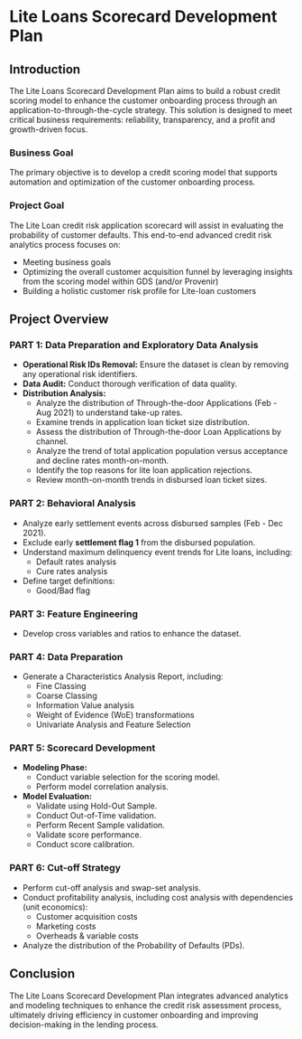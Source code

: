 # Lite Loans Scorecard Development Plan

## Introduction
The Lite Loans Scorecard Development Plan aims to build a robust credit scoring model to enhance the customer onboarding process through an application-to-through-the-cycle strategy. This solution is designed to meet critical business requirements: reliability, transparency, and a profit and growth-driven focus.

### Business Goal
The primary objective is to develop a credit scoring model that supports automation and optimization of the customer onboarding process.

### Project Goal
The Lite Loan credit risk application scorecard will assist in evaluating the probability of customer defaults. This end-to-end advanced credit risk analytics process focuses on:
- Meeting business goals
- Optimizing the overall customer acquisition funnel by leveraging insights from the scoring model within GDS (and/or Provenir)
- Building a holistic customer risk profile for Lite-loan customers

## Project Overview

### PART 1: Data Preparation and Exploratory Data Analysis
- **Operational Risk IDs Removal:** Ensure the dataset is clean by removing any operational risk identifiers.
- **Data Audit:** Conduct thorough verification of data quality.
- **Distribution Analysis:**
  - Analyze the distribution of Through-the-door Applications (Feb - Aug 2021) to understand take-up rates.
  - Examine trends in application loan ticket size distribution.
  - Assess the distribution of Through-the-door Loan Applications by channel.
  - Analyze the trend of total application population versus acceptance and decline rates month-on-month.
  - Identify the top reasons for lite loan application rejections.
  - Review month-on-month trends in disbursed loan ticket sizes.

### PART 2: Behavioral Analysis
- Analyze early settlement events across disbursed samples (Feb - Dec 2021).
- Exclude early **settlement flag 1** from the disbursed population.
- Understand maximum delinquency event trends for Lite loans, including:
  - Default rates analysis
  - Cure rates analysis
- Define target definitions:
  - Good/Bad flag

### PART 3: Feature Engineering
- Develop cross variables and ratios to enhance the dataset.

### PART 4: Data Preparation
- Generate a Characteristics Analysis Report, including:
  - Fine Classing
  - Coarse Classing
  - Information Value analysis
  - Weight of Evidence (WoE) transformations
  - Univariate Analysis and Feature Selection

### PART 5: Scorecard Development
- **Modeling Phase:**
  - Conduct variable selection for the scoring model.
  - Perform model correlation analysis.
- **Model Evaluation:**
  - Validate using Hold-Out Sample.
  - Conduct Out-of-Time validation.
  - Perform Recent Sample validation.
  - Validate score performance.
  - Conduct score calibration.

### PART 6: Cut-off Strategy
- Perform cut-off analysis and swap-set analysis.
- Conduct profitability analysis, including cost analysis with dependencies (unit economics):
  - Customer acquisition costs
  - Marketing costs
  - Overheads & variable costs
- Analyze the distribution of the Probability of Defaults (PDs).

## Conclusion
The Lite Loans Scorecard Development Plan integrates advanced analytics and modeling techniques to enhance the credit risk assessment process, ultimately driving efficiency in customer onboarding and improving decision-making in the lending process.
